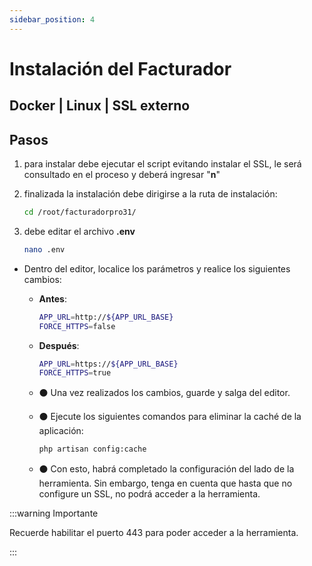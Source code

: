 ```yaml
---
sidebar_position: 4
---
```


# Instalación del Facturador

<h2 class="subtitulo">Docker | Linux | SSL externo</h2>

## Pasos

1. para instalar debe ejecutar el script evitando instalar el SSL, le será consultado en el proceso y deberá ingresar "**n**"
   
2. finalizada la instalación debe dirigirse a la ruta de instalación:
    
    ```bash 
    cd /root/facturadorpro31/
    ```

3. debe editar el archivo **.env**
    ```bash 
    nano .env
    ```

- Dentro del editor, localice los parámetros y realice los siguientes cambios:
   - **Antes**:
     ```bash
     APP_URL=http://${APP_URL_BASE}
     FORCE_HTTPS=false
     ```
   - **Después**:
     ```bash
     APP_URL=https://${APP_URL_BASE}
     FORCE_HTTPS=true
     ```

    - :black_circle: Una vez realizados los cambios, guarde y salga del editor.

    - :black_circle: Ejecute los siguientes comandos para eliminar la caché de la aplicación:
    
        ```bash
        php artisan config:cache
        ```
    - :black_circle: Con esto, habrá completado la configuración del lado de la herramienta. Sin embargo, tenga en cuenta que hasta que no configure un SSL, no podrá acceder a la herramienta.


:::warning Importante

Recuerde habilitar el puerto 443 para poder acceder a la herramienta.

:::
